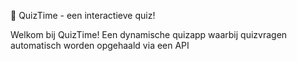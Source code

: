 🎉 QuizTime - een interactieve quiz!

Welkom bij QuizTime! Een dynamische quizapp waarbij quizvragen automatisch worden opgehaald via een API